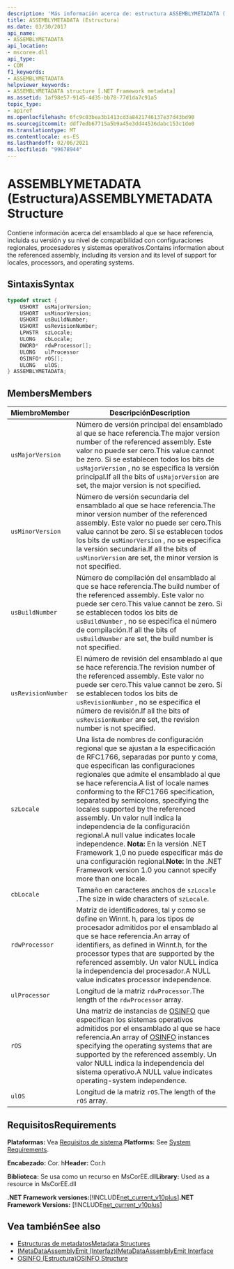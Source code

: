 ```yaml
---
description: 'Más información acerca de: estructura ASSEMBLYMETADATA ('
title: ASSEMBLYMETADATA (Estructura)
ms.date: 03/30/2017
api_name:
- ASSEMBLYMETADATA
api_location:
- mscoree.dll
api_type:
- COM
f1_keywords:
- ASSEMBLYMETADATA
helpviewer_keywords:
- ASSEMBLYMETADATA structure [.NET Framework metadata]
ms.assetid: 1af98e57-9145-4d35-bb78-77d1da7c91a5
topic_type:
- apiref
ms.openlocfilehash: 6fc9c03bea3b1413cd3a8421746137e37d43bd90
ms.sourcegitcommit: ddf7edb67715a5b9a45e3dd44536dabc153c1de0
ms.translationtype: MT
ms.contentlocale: es-ES
ms.lasthandoff: 02/06/2021
ms.locfileid: "99678944"
---
```

# <a name="assemblymetadata-structure"></a><span data-ttu-id="7ac4d-103">ASSEMBLYMETADATA (Estructura)</span><span class="sxs-lookup"><span data-stu-id="7ac4d-103">ASSEMBLYMETADATA Structure</span></span>

<span data-ttu-id="7ac4d-104">Contiene información acerca del ensamblado al que se hace referencia, incluida su versión y su nivel de compatibilidad con configuraciones regionales, procesadores y sistemas operativos.</span><span class="sxs-lookup"><span data-stu-id="7ac4d-104">Contains information about the referenced assembly, including its version and its level of support for locales, processors, and operating systems.</span></span>  
  
## <a name="syntax"></a><span data-ttu-id="7ac4d-105">Sintaxis</span><span class="sxs-lookup"><span data-stu-id="7ac4d-105">Syntax</span></span>  
  
```cpp  
typedef struct {  
    USHORT  usMajorVersion;  
    USHORT  usMinorVersion;  
    USHORT  usBuildNumber;  
    USHORT  usRevisionNumber;  
    LPWSTR  szLocale;  
    ULONG   cbLocale;  
    DWORD*  rdwProcessor[];  
    ULONG   ulProcessor  
    OSINFO* rOS[];  
    ULONG   ulOS;  
} ASSEMBLYMETADATA;  
```  
  
## <a name="members"></a><span data-ttu-id="7ac4d-106">Members</span><span class="sxs-lookup"><span data-stu-id="7ac4d-106">Members</span></span>  
  
|<span data-ttu-id="7ac4d-107">Miembro</span><span class="sxs-lookup"><span data-stu-id="7ac4d-107">Member</span></span>|<span data-ttu-id="7ac4d-108">Descripción</span><span class="sxs-lookup"><span data-stu-id="7ac4d-108">Description</span></span>|  
|------------|-----------------|  
|`usMajorVersion`|<span data-ttu-id="7ac4d-109">Número de versión principal del ensamblado al que se hace referencia.</span><span class="sxs-lookup"><span data-stu-id="7ac4d-109">The major version number of the referenced assembly.</span></span> <span data-ttu-id="7ac4d-110">Este valor no puede ser cero.</span><span class="sxs-lookup"><span data-stu-id="7ac4d-110">This value cannot be zero.</span></span> <span data-ttu-id="7ac4d-111">Si se establecen todos los bits de `usMajorVersion` , no se especifica la versión principal.</span><span class="sxs-lookup"><span data-stu-id="7ac4d-111">If all the bits of `usMajorVersion` are set, the major version is not specified.</span></span>|  
|`usMinorVersion`|<span data-ttu-id="7ac4d-112">Número de versión secundaria del ensamblado al que se hace referencia.</span><span class="sxs-lookup"><span data-stu-id="7ac4d-112">The minor version number of the referenced assembly.</span></span> <span data-ttu-id="7ac4d-113">Este valor no puede ser cero.</span><span class="sxs-lookup"><span data-stu-id="7ac4d-113">This value cannot be zero.</span></span> <span data-ttu-id="7ac4d-114">Si se establecen todos los bits de `usMinorVersion` , no se especifica la versión secundaria.</span><span class="sxs-lookup"><span data-stu-id="7ac4d-114">If all the bits of `usMinorVersion` are set, the minor version is not specified.</span></span>|  
|`usBuildNumber`|<span data-ttu-id="7ac4d-115">Número de compilación del ensamblado al que se hace referencia.</span><span class="sxs-lookup"><span data-stu-id="7ac4d-115">The build number of the referenced assembly.</span></span> <span data-ttu-id="7ac4d-116">Este valor no puede ser cero.</span><span class="sxs-lookup"><span data-stu-id="7ac4d-116">This value cannot be zero.</span></span> <span data-ttu-id="7ac4d-117">Si se establecen todos los bits de `usBuildNumber` , no se especifica el número de compilación.</span><span class="sxs-lookup"><span data-stu-id="7ac4d-117">If all the bits of `usBuildNumber` are set, the build number is not specified.</span></span>|  
|`usRevisionNumber`|<span data-ttu-id="7ac4d-118">El número de revisión del ensamblado al que se hace referencia.</span><span class="sxs-lookup"><span data-stu-id="7ac4d-118">The revision number of the referenced assembly.</span></span> <span data-ttu-id="7ac4d-119">Este valor no puede ser cero.</span><span class="sxs-lookup"><span data-stu-id="7ac4d-119">This value cannot be zero.</span></span> <span data-ttu-id="7ac4d-120">Si se establecen todos los bits de `usRevisionNumber` , no se especifica el número de revisión.</span><span class="sxs-lookup"><span data-stu-id="7ac4d-120">If all the bits of `usRevisionNumber` are set, the revision number is not specified.</span></span>|  
|`szLocale`|<span data-ttu-id="7ac4d-121">Una lista de nombres de configuración regional que se ajustan a la especificación de RFC1766, separadas por punto y coma, que especifican las configuraciones regionales que admite el ensamblado al que se hace referencia.</span><span class="sxs-lookup"><span data-stu-id="7ac4d-121">A list of locale names conforming to the RFC1766 specification, separated by semicolons, specifying the locales supported by the referenced assembly.</span></span> <span data-ttu-id="7ac4d-122">Un valor null indica la independencia de la configuración regional.</span><span class="sxs-lookup"><span data-stu-id="7ac4d-122">A null value indicates locale independence.</span></span> <span data-ttu-id="7ac4d-123">**Nota:**  En la versión .NET Framework 1,0 no puede especificar más de una configuración regional.</span><span class="sxs-lookup"><span data-stu-id="7ac4d-123">**Note:**  In the .NET Framework version 1.0 you cannot specify more than one locale.</span></span>|  
|`cbLocale`|<span data-ttu-id="7ac4d-124">Tamaño en caracteres anchos de `szLocale` .</span><span class="sxs-lookup"><span data-stu-id="7ac4d-124">The size in wide characters of `szLocale`.</span></span>|  
|`rdwProcessor`|<span data-ttu-id="7ac4d-125">Matriz de identificadores, tal y como se define en Winnt. h, para los tipos de procesador admitidos por el ensamblado al que se hace referencia.</span><span class="sxs-lookup"><span data-stu-id="7ac4d-125">An array of identifiers, as defined in Winnt.h, for the processor types that are supported by the referenced assembly.</span></span> <span data-ttu-id="7ac4d-126">Un valor NULL indica la independencia del procesador.</span><span class="sxs-lookup"><span data-stu-id="7ac4d-126">A NULL value indicates processor independence.</span></span>|  
|`ulProcessor`|<span data-ttu-id="7ac4d-127">Longitud de la matriz `rdwProcessor`.</span><span class="sxs-lookup"><span data-stu-id="7ac4d-127">The length of the `rdwProcessor` array.</span></span>|  
|`rOS`|<span data-ttu-id="7ac4d-128">Una matriz de instancias de [OSINFO](osinfo-structure.md) que especifican los sistemas operativos admitidos por el ensamblado al que se hace referencia.</span><span class="sxs-lookup"><span data-stu-id="7ac4d-128">An array of [OSINFO](osinfo-structure.md) instances specifying the operating systems that are supported by the referenced assembly.</span></span> <span data-ttu-id="7ac4d-129">Un valor NULL indica la independencia del sistema operativo.</span><span class="sxs-lookup"><span data-stu-id="7ac4d-129">A NULL value indicates operating-system independence.</span></span>|  
|`ulOS`|<span data-ttu-id="7ac4d-130">Longitud de la matriz `rOS`.</span><span class="sxs-lookup"><span data-stu-id="7ac4d-130">The length of the `rOS` array.</span></span>|  
  
## <a name="requirements"></a><span data-ttu-id="7ac4d-131">Requisitos</span><span class="sxs-lookup"><span data-stu-id="7ac4d-131">Requirements</span></span>  

 <span data-ttu-id="7ac4d-132">**Plataformas:** Vea [Requisitos de sistema](../../get-started/system-requirements.md).</span><span class="sxs-lookup"><span data-stu-id="7ac4d-132">**Platforms:** See [System Requirements](../../get-started/system-requirements.md).</span></span>  
  
 <span data-ttu-id="7ac4d-133">**Encabezado:** Cor. h</span><span class="sxs-lookup"><span data-stu-id="7ac4d-133">**Header:** Cor.h</span></span>  
  
 <span data-ttu-id="7ac4d-134">**Biblioteca:** Se usa como un recurso en MsCorEE.dll</span><span class="sxs-lookup"><span data-stu-id="7ac4d-134">**Library:** Used as a resource in MsCorEE.dll</span></span>  
  
 <span data-ttu-id="7ac4d-135">**.NET Framework versiones:**[!INCLUDE[net_current_v10plus](../../../../includes/net-current-v10plus-md.md)]</span><span class="sxs-lookup"><span data-stu-id="7ac4d-135">**.NET Framework Versions:** [!INCLUDE[net_current_v10plus](../../../../includes/net-current-v10plus-md.md)]</span></span>  
  
## <a name="see-also"></a><span data-ttu-id="7ac4d-136">Vea también</span><span class="sxs-lookup"><span data-stu-id="7ac4d-136">See also</span></span>

- [<span data-ttu-id="7ac4d-137">Estructuras de metadatos</span><span class="sxs-lookup"><span data-stu-id="7ac4d-137">Metadata Structures</span></span>](metadata-structures.md)
- [<span data-ttu-id="7ac4d-138">IMetaDataAssemblyEmit (Interfaz)</span><span class="sxs-lookup"><span data-stu-id="7ac4d-138">IMetaDataAssemblyEmit Interface</span></span>](imetadataassemblyemit-interface.md)
- [<span data-ttu-id="7ac4d-139">OSINFO (Estructura)</span><span class="sxs-lookup"><span data-stu-id="7ac4d-139">OSINFO Structure</span></span>](osinfo-structure.md)
